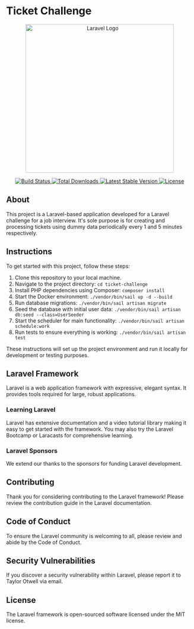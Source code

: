 # Ticket Challenge

<p align="center">
  <a href="https://laravel.com" target="_blank">
    <img src="https://raw.githubusercontent.com/laravel/art/master/logo-lockup/5%20SVG/2%20CMYK/1%20Full%20Color/laravel-logolockup-cmyk-red.svg" width="400" alt="Laravel Logo">
  </a>
</p>

<p align="center">
  <a href="https://github.com/laravel/framework/actions">
    <img src="https://github.com/laravel/framework/workflows/tests/badge.svg" alt="Build Status">
  </a>
  <a href="https://packagist.org/packages/laravel/framework">
    <img src="https://img.shields.io/packagist/dt/laravel/framework" alt="Total Downloads">
  </a>
  <a href="https://packagist.org/packages/laravel/framework">
    <img src="https://img.shields.io/packagist/v/laravel/framework" alt="Latest Stable Version">
  </a>
  <a href="https://packagist.org/packages/laravel/framework">
    <img src="https://img.shields.io/packagist/l/laravel/framework" alt="License">
  </a>
</p>

## About

This project is a Laravel-based application developed for a Laravel challenge for a job interview. It's sole purpose is for creating and processing tickets using dummy data periodically every 1 and 5 minutes respectively.

## Instructions

To get started with this project, follow these steps:

1. Clone this repository to your local machine.
2. Navigate to the project directory: 
```cd ticket-challenge```
3. Install PHP dependencies using Composer: 
```composer install```
4. Start the Docker environment: 
```./vendor/bin/sail up -d --build```
5. Run database migrations: 
```./vendor/bin/sail artisan migrate```
6. Seed the database with initial user data: 
```./vendor/bin/sail artisan db:seed --class=UserSeeder```
7. Start the scheduler for main functionality: 
```./vendor/bin/sail artisan schedule:work```
8. Run tests to ensure everything is working: 
```./vendor/bin/sail artisan test```


These instructions will set up the project environment and run it locally for development or testing purposes.

## Laravel Framework

Laravel is a web application framework with expressive, elegant syntax. It provides tools required for large, robust applications.

### Learning Laravel

Laravel has extensive documentation and a video tutorial library making it easy to get started with the framework. You may also try the Laravel Bootcamp or Laracasts for comprehensive learning.

### Laravel Sponsors

We extend our thanks to the sponsors for funding Laravel development.

## Contributing

Thank you for considering contributing to the Laravel framework! Please review the contribution guide in the Laravel documentation.

## Code of Conduct

To ensure the Laravel community is welcoming to all, please review and abide by the Code of Conduct.

## Security Vulnerabilities

If you discover a security vulnerability within Laravel, please report it to Taylor Otwell via email.

## License

The Laravel framework is open-sourced software licensed under the MIT license.